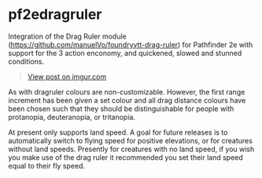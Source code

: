 # pf2edragruler

Integration of the Drag Ruler module (https://github.com/manuelVo/foundryvtt-drag-ruler) for Pathfinder 2e with support for the 3 action enconomy, and quickened, slowed and stunned conditions.

<blockquote class="imgur-embed-pub" lang="en" data-id="fqtgojg"><a href="https://imgur.com/fqtgojg">View post on imgur.com</a></blockquote><script async src="//s.imgur.com/min/embed.js" charset="utf-8"></script>

As with dragruler colours are non-customizable. However, the first range increment has been given a set colour and all drag distance colours have been chosen such that they should be distinguishable for people with protanopia, deuteranopia, or tritanopia.

At present only supports land speed. A goal for future releases is to automatically switch to flying speed for positive elevations, or for creatures without land speeds. Presently for creatures with no land speed, if you wish you make use of the drag ruler it recommended you set their land speed equal to their fly speed. 
